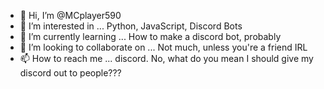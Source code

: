 - 👋 Hi, I’m @MCplayer590
- 👀 I’m interested in ... Python, JavaScript, Discord Bots
- 🌱 I’m currently learning ... How to make a discord bot, probably
- 💞️ I’m looking to collaborate on ... Not much, unless you're a friend IRL
- 📫 How to reach me ... discord. No, what do you mean I should give my discord out to people???

<!---
MCplayer590/MCplayer590 is a ✨ special ✨ repository because its `README.md` (this file) appears on your GitHub profile.
You can click the Preview link to take a look at your changes.
--->
